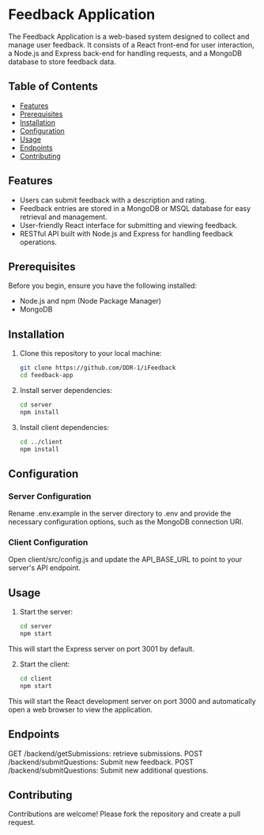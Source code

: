# Feedback Application

The Feedback Application is a web-based system designed to collect and manage user feedback. It consists of a React front-end for user interaction, a Node.js and Express back-end for handling requests, and a MongoDB database to store feedback data.

## Table of Contents

- [Features](#features)
- [Prerequisites](#prerequisites)
- [Installation](#installation)
- [Configuration](#configuration)
- [Usage](#usage)
- [Endpoints](#endpoints)
- [Contributing](#contributing)

## Features

- Users can submit feedback with a description and rating.
- Feedback entries are stored in a MongoDB or MSQL database for easy retrieval and management.
- User-friendly React interface for submitting and viewing feedback.
- RESTful API built with Node.js and Express for handling feedback operations.

## Prerequisites

Before you begin, ensure you have the following installed:

- Node.js and npm (Node Package Manager)
- MongoDB

## Installation

1. Clone this repository to your local machine:

   ```bash
   git clone https://github.com/DDR-1/iFeedback
   cd feedback-app
   ```
2. Install server dependencies:

    ```bash
    cd server
    npm install
    ```

3. Install client dependencies:
    ```bash
    cd ../client
    npm install
    ```

## Configuration
### Server Configuration

Rename .env.example in the server directory to .env and provide the necessary configuration options, such as the MongoDB connection URI.

### Client Configuration

Open client/src/config.js and update the API_BASE_URL to point to your server's API endpoint.

## Usage
1. Start the server:

    ```bash
    cd server
    npm start
    ```
This will start the Express server on port 3001 by default.

2. Start the client:

    ```bash
    cd client
    npm start
    ```

This will start the React development server on port 3000 and automatically open a web browser to view the application.

## Endpoints
GET /backend/getSubmissions: retrieve submissions.
POST /backend/submitQuestions: Submit new feedback.
POST /backend/submitQuestions: Submit new additional questions.

## Contributing
Contributions are welcome! Please fork the repository and create a pull request.
   